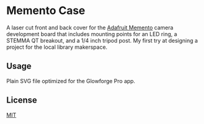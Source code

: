 # Memento Case

A laser cut front and back cover for the [Adafruit Memento](https://www.adafruit.com/product/5420) camera development board that includes mounting points for an LED ring, a STEMMA QT breakout, and a 1/4 inch tripod post.  My first try at designing a project for the local library makerspace.

## Usage

Plain SVG file optimized for the Glowforge Pro app.


## License

[MIT](https://choosealicense.com/licenses/mit/)
